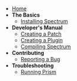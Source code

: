  * [Home](https://github.com/Ciastex/Spectrum/wiki)
 * **The Basics**
   - [Installing Spectrum](https://github.com/Ciastex/Spectrum/wiki/Installing-Spectrum)
 * **Developer's Manual**
   - [Creating a Patch](https://github.com/Ciastex/Spectrum/wiki/Creating-a-patch)
   - [Creating a Plugin](https://github.com/Ciastex/Spectrum/wiki/Creating-a-plugin)
   - [Compiling Spectrum](https://github.com/Ciastex/Spectrum/wiki/Compiling-Spectrum)
* **Contributing**
   - [Reporting a Bug](https://github.com/Ciastex/Spectrum/wiki/Reporting-bugs)
 * **Troubleshooting**
   - [Running Prism](https://github.com/Ciastex/Spectrum/wiki/Troubleshooting-Prism)
